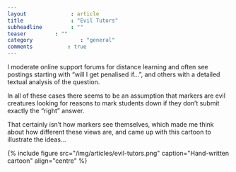 ```yaml
---
layout              : article
title               : "Evil Tutors"
subheadline         : ""
teaser         : ""
category               : "general"
comments           : true
---
```



I moderate online support forums for distance learning and often see postings starting with “will I get penalised if…”,
and others with a detailed textual analysis of the question.

In all of these cases there seems to be an assumption that markers are evil creatures looking for reasons to
mark students down if they don’t submit exactly the “right” answer.

That certainly isn’t how markers see themselves, which made me think about how different these views are,
and came up with this cartoon to illustrate the ideas…

{% include figure src="/img/articles/evil-tutors.png" caption="Hand-written cartoon" align="centre" %}
